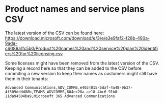 # Product names and service plans CSV

The latest version of the CSV can be found here: <https://download.microsoft.com/download/e/3/e/e3e9faf2-f28b-490a-9ada-c6089a1fc5b0/Product%20names%20and%20service%20plan%20identifiers%20for%20licensing.csv>

Some licenses might have been removed from the latest version of the CSV. Keeping a record here so that they can be added to the CSV before commiting a new version to keep their names as customers might still have them in their tenants:

```csv
Advanced Communications,ADV_COMMS,e4654015-5daf-4a48-9b37-4f309dddd88b,TEAMS_ADVCOMMS,604ec28a-ae18-4bc6-91b0-11da94504ba9,Microsoft 365 Advanced Communications
```
